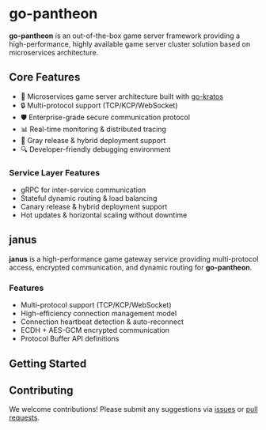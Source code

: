 # go-pantheon

**go-pantheon** is an out-of-the-box game server framework providing a high-performance, highly available game server cluster solution based on microservices architecture.

## Core Features

- 🚀 Microservices game server architecture built with [go-kratos](https://github.com/go-kratos/kratos)
- 🔒 Multi-protocol support (TCP/KCP/WebSocket)
- 🛡️ Enterprise-grade secure communication protocol
- 📊 Real-time monitoring & distributed tracing
- 🔄 Gray release & hybrid deployment support
- 🔍 Developer-friendly debugging environment

### Service Layer Features

- gRPC for inter-service communication
- Stateful dynamic routing & load balancing
- Canary release & hybrid deployment support
- Hot updates & horizontal scaling without downtime

## janus

**janus** is a high-performance game gateway service providing multi-protocol access, encrypted communication, and dynamic routing for **go-pantheon**.

### Features

- Multi-protocol support (TCP/KCP/WebSocket)
- High-efficiency connection management model
- Connection heartbeat detection & auto-reconnect
- ECDH + AES-GCM encrypted communication
- Protocol Buffer API definitions

## Getting Started

## Contributing

We welcome contributions! Please submit any suggestions via [issues](https://github.com/go-pantheon/janus/issues) or [pull requests](https://github.com/go-pantheon/janus/pulls).
